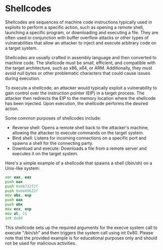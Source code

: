 # Shellcodes

Shellcodes are sequences of machine code instructions typically used in exploits to perform a specific action, such as opening a remote shell, launching a specific program, or downloading and executing a file. They are often used in conjunction with buffer overflow attacks or other types of vulnerabilities that allow an attacker to inject and execute arbitrary code on a target system.

Shellcodes are usually crafted in assembly language and then converted to machine code. The shellcode must be small, efficient, and compatible with the target architecture, such as x86, x64, or ARM. Additionally, they must avoid null bytes or other problematic characters that could cause issues during execution.

To execute a shellcode, an attacker would typically exploit a vulnerability to gain control over the instruction pointer (EIP) in a target process. The attacker then redirects the EIP to the memory location where the shellcode has been injected. Upon execution, the shellcode performs the desired action.

Some common purposes of shellcodes include:

- Reverse shell: Opens a remote shell back to the attacker's machine, allowing the attacker to execute commands on the target system.
- Bind shell: Listens for incoming connections on a specific port and spawns a shell for the connecting party.
- Download and execute: Downloads a file from a remote server and executes it on the target system.

Here's a simple example of a shellcode that spawns a shell (/bin/sh) on a Unix-like system:

```asm
xor eax, eax
push eax
push 0x68732f2f
push 0x6e69622f
mov ebx, esp
push eax
push ebx
mov ecx, esp
mov al, 11
int 0x80
```

This shellcode sets up the required arguments for the execve system call to execute "/bin/sh" and then triggers the system call using int 0x80. Please note that the provided example is for educational purposes only and should not be used for malicious activities.





